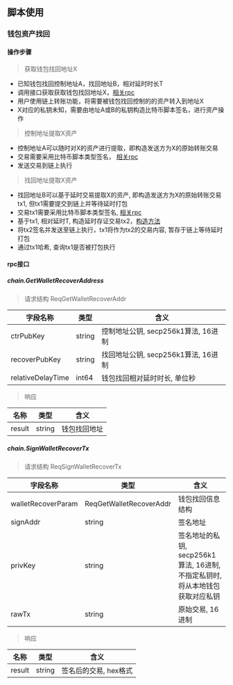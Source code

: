 ## 脚本使用


### 钱包资产找回

#### 操作步骤

> 获取钱包找回地址X
- 已知钱包找回控制地址A，找回地址B，相对延时时长T
- 调用接口获取获取钱包找回地址X，[相关rpc](README.md#chain33getwalletrecoveraddress)
- 用户使用链上转账功能，将需要被钱包找回控制的的资产转入到地址X
- X对应的私钥未知，需要由地址A或B的私钥构造比特币脚本签名，进行资产操作

> 控制地址提取X资产
- 控制地址A可以随时对X的资产进行提取，即构造发送方为X的原始转账交易
- 交易需要采用比特币脚本类型签名， [相关rpc](README.md#chain33signwalletrecovertx)
- 发送交易到链上执行

> 找回地址提取X资产
- 找回地址B可以基于延时交易提取X的资产, 即构造发送方为X的原始转账交易tx1, 但tx1需要提交到链上并等待延时打包
- 交易tx1需要采用比特币脚本类型签名, [相关rpc](README.md#chain33signwalletrecovertx)
- 基于tx1, 相对延时T, 构造延时存证交易tx2，[构造方法](../../../dapp/none/README.md#延时存证交易)
- 将tx2签名并发送至链上执行，tx1将作为tx2的交易内容, 暂存于链上等待延时打包
- 通过tx1哈希, 查询tx1是否被打包执行


#### rpc接口

##### chain.GetWalletRecoverAddress

> 请求结构 ReqGetWalletRecoverAddr

|字段名称 |类型|含义
|---|---|---|
|ctrPubKey|string|控制地址公钥, secp256k1算法, 16进制
|recoverPubKey|string|找回地址公钥, secp256k1算法, 16进制
|relativeDelayTime|int64|钱包找回相对延时时长, 单位秒




> 响应
 
|名称 |类型|含义
|---|---|---|
|result|string|钱包找回地址



##### chain.SignWalletRecoverTx

> 请求结构 ReqSignWalletRecoverTx

|字段名称 |类型|含义
|---|---|---|
|walletRecoverParam|ReqGetWalletRecoverAddr|钱包找回信息结构
|signAddr|string|签名地址 
|privKey|string|签名地址的私钥, secp256k1算法, 16进制, 不指定私钥时,将从本地钱包获取对应私钥
|rawTx|string| 原始交易, 16进制


> 响应 

|名称 |类型|含义
|---|---|---|
|result|string|签名后的交易, hex格式
